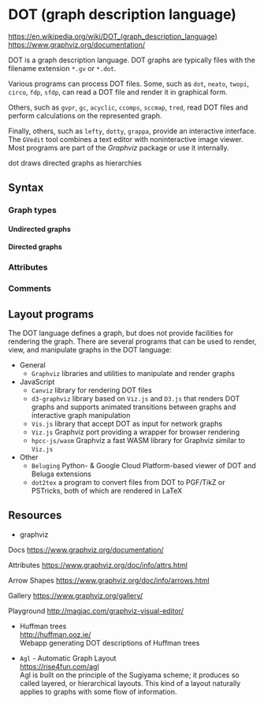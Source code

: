 # DOT (graph description language)

https://en.wikipedia.org/wiki/DOT_(graph_description_language)
https://www.graphviz.org/documentation/

DOT is a graph description language. DOT graphs are typically files with the filename extension `*.gv` or `*.dot`.

Various programs can process DOT files. Some, such as `dot`, `neato`, `twopi`, `circo`, `fdp`, `sfdp`, can read a DOT file and render it in graphical form.

Others, such as `gvpr`, `gc`, `acyclic`, `ccomps`, `sccmap`, `tred`, read DOT files and perform calculations on the represented graph.

Finally, others, such as `lefty`, `dotty`, `grappa`, provide an interactive interface. The `GVedit` tool combines a text editor with noninteractive image viewer. Most programs are part of the *Graphviz* package or use it internally.

dot draws directed graphs as hierarchies


## Syntax

### Graph types



#### Undirected graphs


#### Directed graphs


### Attributes


### Comments


## Layout programs

The DOT language defines a graph, but does not provide facilities for rendering the graph. There are several programs that can be used to render, view, and manipulate graphs in the DOT language:

* General
  - `Graphviz` libraries and utilities to manipulate and render graphs
* JavaScript
  - `Canviz` library for rendering DOT files
  - `d3-graphviz` library based on `Viz.js` and `D3.js` that renders DOT graphs and supports animated transitions between graphs and interactive graph manipulation
  - `Vis.js` library that accept DOT as input for network graphs
  - `Viz.js` Graphviz port providing a wrapper for browser rendering
  - `hpcc-js/wasm` Graphviz a fast WASM library for Graphviz similar to `Viz.js`
* Other
  - `Beluging` Python- & Google Cloud Platform-based viewer of DOT and Beluga extensions
  - `dot2tex` a program to convert files from DOT to PGF/TikZ or PSTricks, both of which are rendered in LaTeX




## Resources

* graphviz

Docs
https://www.graphviz.org/documentation/

Attributes
https://www.graphviz.org/doc/info/attrs.html

Arrow Shapes
https://www.graphviz.org/doc/info/arrows.html

Gallery
https://www.graphviz.org/gallery/

Playground
http://magjac.com/graphviz-visual-editor/

* Huffman trees   
http://huffman.ooz.ie/    
Webapp generating DOT descriptions of Huffman trees

* `Agl` - Automatic Graph Layout   
https://rise4fun.com/agl   
Agl is built on the principle of the Sugiyama scheme; it produces so called layered, or hierarchical layouts. This kind of a layout naturally applies to graphs with some flow of information.
